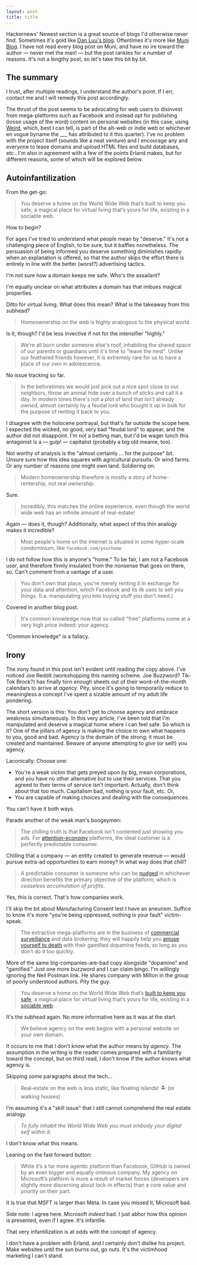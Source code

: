 ```yaml
---  
layout: post  
title: title 
---
```


Hackernews' Newest section is a great source of blogs I'd otherwise never find. Sometimes it's gold like [Dan Luu's blog](https://danluu.com/). Oftentimes it's more like [Muni Blog](https://blog.muni.town/digital-homeownership/). I have not read every blog post on Muni, and have no ire toward the author — never met the man! — but the post rankles for a number of reasons. It's not a lengthy post, so let's take this bit by bit.

## The summary 

I trust, after multiple readings, I understand the author's point. If I err, contact me and I will remedy this post accordingly.

The thrust of the post seems to be advocating for web users to disinvest from mega-platforms such as Facebook and instead opt for publishing (loose usage of the word) content on personal websites (in this case, using [Weird](https://weird.one), which, best I can tell, is part of the alt-web or indie web or whichever en vogue byname the ___ has attributed to it this quarter). I've no problem with the project itself (sounds like a neat venture) and I encourage any and everyone to lease domains and upload HTML files and build databases, etc.. I'm also in agreement with a few of the points Erland makes, but for different reasons, some of which will be explored below.

## Autoinfantilization

From the get-go:

> You deserve a home on the World Wide Web that’s built to keep you safe; a magical place for virtual living that‘s yours for life, existing in a sociable web.

How to begin?

For ages I've tried to understand what people mean by "deserve." It's not a challenging piece of English, to be sure, but it baffles nonetheless. The persuasion of being informed you deserve something diminishes rapidly when an explanation is offered, so that the author skips the effort there is entirely in line with the better (worst?) advertising tactics.

I'm not sure how a domain keeps me safe. Who's the assailant?

I'm equally unclear on what attributes a domain has that imbues magical properties.

Ditto for virtual living. What does this mean? What is the takeaway from this subhead?

> Homeownership on the web is highly analogous to the physical world.

Is it, though? I'd be less invective if not for the intensifier "highly." 

> We're all born under someone else's roof, inhabiting the shared space of our parents or guardians until it's time to "leave the nest". Unlike our feathered friends however, it is extremely rare for us to have a place of our own in adolescence.

No issue tracking so far.

> In the beforetimes we would just pick out a nice spot close to our neighbors, throw an animal hide over a bunch of sticks and call it a day. In modern times there's not a plot of land that isn't already _owned_, almost certainly by a feudal lord who bought it up in bulk for the purpose of renting it back to you.

I disagree with the holocene portrayal, but that's far outside the scope here. I expected the wicked, no good, very bad "feudal lord" to appear, and the author did not disappoint. I'm not a betting man, but I'd be wager lunch this antagonist is a — gulp! — capitalist (probably a big old meanie, too).

Not worthy of analysis is the "almost certainly ... for the purpose" bit. Unsure sure how this idea squares with agricultural pursuits. Or wind farms. Or any number of reasons one might own land. Soldiering on:

> Modern homeownership therefore is mostly a story of home-rentership, not real _ownership_.

Sure.

> Incredibly, this matches the online experience, even though the world wide web has an infinite amount of real-estate!

Again — does it, though? Additionally, what aspect of this thin analogy makes it incredible?

> Most people's home on the internet is situated in some hyper-scale condominium, like
> `facebook.com/yourhome`

I do not follow how this is anyone's "home." To be fair, I am not a Facebook user, and therefore firmly insulated from the nonsense that goes on there, so. Can't comment from a vantage of a user.

> You don't own that place, you're merely renting it in exchange for your data and attention, which Facebook and its ilk uses to sell you things. (I.e. manipulating you into buying stuff you don't need.)

Covered in another blog post.

> It's common knowledge now that so called "free" platforms come at a very high price indeed: your agency.

"Common knowledge" is a fallacy.

## Irony

The irony found in this post isn't evident until reading the copy above. I've noticed Joe Reddit (workshopping this naming scheme. Joe Buzzword? Tik-Tok Brock?) has finally torn enough sheets out of their word-of-the-month calendars to arrive at *agency*. Pity, since it's going to temporarily reduce to meaningless a concept I've spent a sizable amount of my adult life pondering.

The short version is this: You don't get to choose agency and embrace weakness simultaneously. In this very article, I've been told that I'm manipulated and deserve a magical home where I can feel safe. So which is it? One of the pillars of agency is making the choice to own what happens to you, good and bad. Agency is the domain of the strong; it must be created and maintained. Beware of anyone attempting to *give* (or sell!) you agency.

Laconically: Choose one:
- You're a weak victim that gets preyed upon by big, mean corporations, and you have no other alternative but to use their services. That you agreed to their terms of service isn't important. Actually, don't think about that too much. Capitalism bad, nothing is your fault, etc. Or,
- You are capable of making choices and dealing with the consequences. 

You can't have it both ways.

Parade another of the weak man's boogeymen:

> The chilling truth is that Facebook isn't contented just showing you ads. For [attention-economy](https://en.wikipedia.org/wiki/Attention_economy) platforms, the ideal customer is a perfectly predictable consumer.

Chilling that a company — an entity created to generate revenue — would pursue extra-ad opportunities to earn money? In what way does that chill?

> A predictable consumer is someone who can be [nudged](https://en.wikipedia.org/wiki/Nudge_theory) in whichever direction benefits the primary objective of the platform, which is _ceaseless accumulation of profits_.

Yes, this is correct. That's how companies work.

I'll skip the bit about Manufacturing Consent lest I have an aneurism. Suffice to know it's more "you're being oppressed, nothing is your fault" victim-speak.

> The extractive mega-platforms are in the business of [commercial surveillance](https://www.eff.org/deeplinks/2024/09/ftc-report-confirms-commercial-surveillance-out-control) and data brokering; they will happily help you [amuse yourself to death](https://en.wikipedia.org/wiki/Amusing_Ourselves_to_Death) with their gamified dopamine feeds, so long as you don’t do it too quickly.

More of the same big-companies-are-bad copy alongside "dopamine" and "gamified." Just one more buzzword and I can claim bingo. I'm willingly ignoring the Neil Postman link. He shares company with Milton in the group of poorly understood authors. Pity the guy.

> You deserve a home on the World Wide Web that’s [built to keep you safe](https://blog.erlend.sh/cozy-community-software); a magical place for virtual living that‘s yours for life, existing in a [sociable web](https://nex-3.com/blog/a-sociable-web/).

It's the subhead again. No more informative here as it was at the start.

> We believe agency on the web begins with a personal website on your own domain.

It occurs to me that I don't know what the author means by *agency*. The assumption in the writing is the reader comes prepared with a familiarity toward the concept, but on third read, I don't know if the author knows what agency is.

Skipping some paragraphs about the tech...

> Real-estate on the web is less static, like floating islands! 🏝️  (or walking houses)

I'm assuming it's a "skill issue" that I still cannot comprehend the real estate analogy.

> _To fully inhabit the World Wide Web you must embody your digital self within it._

I don't know what this means.

Leaning on the fast forward button:

> While it’s a far more agentic platform than Facebook, GitHub is owned by an even bigger and equally ominous company. My agency on Microsoft’s platform is more a result of market forces (developers are slightly more discerning about lock-in effects) than a core value and priority on their part.

It is true that MSFT is larger than Meta. In case you missed it, Microsoft bad.

Side note: I agree here. Microsoft *indeed* bad. I just abhor how this opinion is presented, even if I agree. It's infantile.

That very infantilization is at odds with the concept of agency.

I don't have a problem with Erland, and I certainly don't dislike his project. Make websites until the sun burns out, go nuts. It's the victimhood marketing I can't stand.